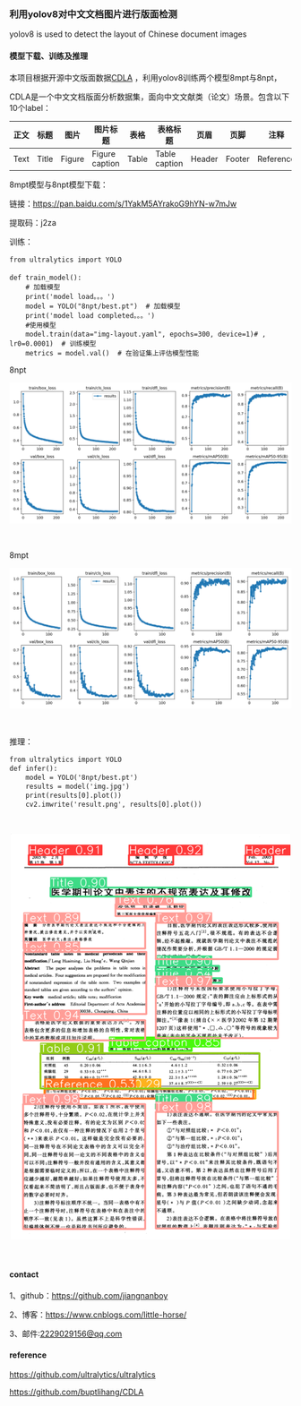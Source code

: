 ### 利用yolov8对中文文档图片进行版面检测
yolov8 is used to detect the layout of Chinese document images

#### 模型下载、训练及推理
本项目根据开源中文版面数据[CDLA](https://github.com/buptlihang/CDLA)  ，利用yolov8训练两个模型8mpt与8npt，

CDLA是一个中文文档版面分析数据集，面向中文文献类（论文）场景。包含以下10个label：

|正文|标题|图片|图片标题|表格|表格标题|页眉|页脚|注释|公式|
|---|---|---|---|---|---|---|---|---|---|
|Text|Title|Figure|Figure caption|Table|Table caption|Header|Footer|Reference|Equation|

8mpt模型与8npt模型下载：

链接：https://pan.baidu.com/s/1YakM5AYrakoG9hYN-w7mJw 

提取码：j2za

训练：
```
from ultralytics import YOLO

def train_model():
    # 加载模型
    print('model load。。。')
    model = YOLO("8npt/best.pt")  # 加载模型
    print('model load completed。。。')
    #使用模型
    model.train(data="img-layout.yaml", epochs=300, device=1)# , lr0=0.0001)  # 训练模型
    metrics = model.val()  # 在验证集上评估模型性能
```
8npt
<br/>
<p align="center">
  <a>
    <img src="8npt/results.png">
  </a>
</p>
<br/>

8mpt
<br/>
<p align="center">
  <a>
    <img src="8mpt/results.png">
  </a>
</p>
<br/>

推理：
```
from ultralytics import YOLO
def infer():
    model = YOLO('8npt/best.pt')
    results = model('img.jpg')
    print(results[0].plot())
    cv2.imwrite('result.png', results[0].plot())
```

<br/>
<p align="center">
  <a>
    <img src="result/test2_result.png">
  </a>
</p>
<br/>


#### contact

1、github：https://github.com/jiangnanboy

2、博客：https://www.cnblogs.com/little-horse/

3、邮件:2229029156@qq.com

#### reference
https://github.com/ultralytics/ultralytics

https://github.com/buptlihang/CDLA

